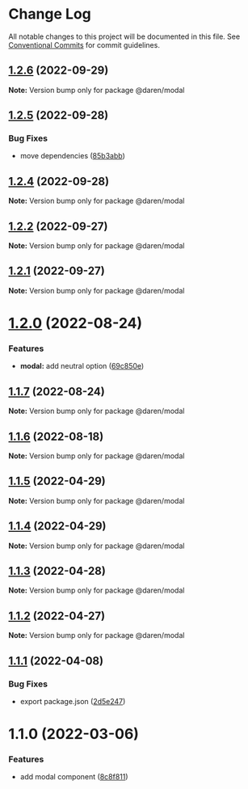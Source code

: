 # Change Log

All notable changes to this project will be documented in this file.
See [Conventional Commits](https://conventionalcommits.org) for commit guidelines.

## [1.2.6](https://github.com/darenmalfait/darenui/compare/@daren/modal@1.2.5...@daren/modal@1.2.6) (2022-09-29)

**Note:** Version bump only for package @daren/modal

## [1.2.5](https://github.com/darenmalfait/darenui/compare/@daren/modal@1.2.4...@daren/modal@1.2.5) (2022-09-28)

### Bug Fixes

* move dependencies ([85b3abb](https://github.com/darenmalfait/darenui/commit/85b3abb27728b5cbd404e23a8f4e6b5f5d538a58))

## [1.2.4](https://github.com/darenmalfait/darenui/compare/@daren/modal@1.2.2...@daren/modal@1.2.4) (2022-09-28)

**Note:** Version bump only for package @daren/modal

## [1.2.2](https://github.com/darenmalfait/darenui/compare/@daren/modal@1.2.1...@daren/modal@1.2.2) (2022-09-27)

**Note:** Version bump only for package @daren/modal

## [1.2.1](https://github.com/darenmalfait/darenui/compare/@daren/modal@1.2.0...@daren/modal@1.2.1) (2022-09-27)

**Note:** Version bump only for package @daren/modal

# [1.2.0](https://github.com/darenmalfait/darenui/compare/@daren/modal@1.1.7...@daren/modal@1.2.0) (2022-08-24)

### Features

* **modal:** add neutral option ([69c850e](https://github.com/darenmalfait/darenui/commit/69c850ed7094fc7b5abc6afb813c21e75df8dbde))

## [1.1.7](https://github.com/darenmalfait/darenui/compare/@daren/modal@1.1.6...@daren/modal@1.1.7) (2022-08-24)

**Note:** Version bump only for package @daren/modal

## [1.1.6](https://github.com/darenmalfait/darenui/compare/@daren/modal@1.1.5...@daren/modal@1.1.6) (2022-08-18)

**Note:** Version bump only for package @daren/modal

## [1.1.5](https://github.com/darenmalfait/darenui/compare/@daren/modal@1.1.4...@daren/modal@1.1.5) (2022-04-29)

**Note:** Version bump only for package @daren/modal

## [1.1.4](https://github.com/darenmalfait/darenui/compare/@daren/modal@1.1.3...@daren/modal@1.1.4) (2022-04-29)

**Note:** Version bump only for package @daren/modal

## [1.1.3](https://github.com/darenmalfait/darenui/compare/@daren/modal@1.1.2...@daren/modal@1.1.3) (2022-04-28)

**Note:** Version bump only for package @daren/modal

## [1.1.2](https://github.com/darenmalfait/darenui/compare/@daren/modal@1.1.1...@daren/modal@1.1.2) (2022-04-27)

**Note:** Version bump only for package @daren/modal

## [1.1.1](https://github.com/darenmalfait/darenui/compare/@daren/modal@1.1.0...@daren/modal@1.1.1) (2022-04-08)

### Bug Fixes

* export package.json ([2d5e247](https://github.com/darenmalfait/darenui/commit/2d5e24797a289b7507666bf67d954fc93be33d8f))

# 1.1.0 (2022-03-06)

### Features

* add modal component ([8c8f811](https://github.com/darenmalfait/darenui/commit/8c8f81127a44a793317b87d458184f2bdaaa4ef6))
